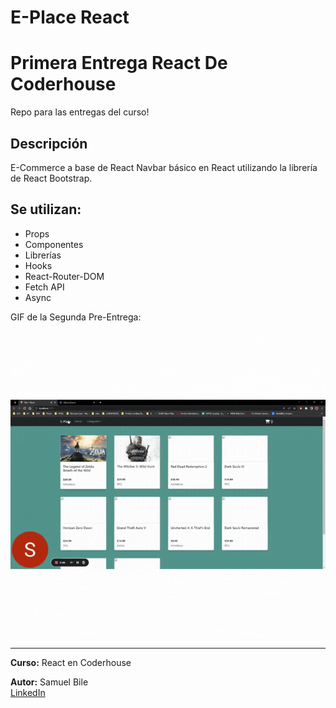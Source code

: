 # E-Place React
# Primera Entrega React De Coderhouse
Repo para las entregas del curso!

## Descripción

E-Commerce a base de React
Navbar básico en React utilizando la librería de React Bootstrap.

## Se utilizan:
+ Props
+ Componentes
+ Librerías
+ Hooks
+ React-Router-DOM
+ Fetch API
+ Async

GIF de la Segunda Pre-Entrega:
![Entrega GIF](ReactGIF.gif)

---
**Curso:** React en Coderhouse

**Autor:** Samuel Bile  
[LinkedIn](https://www.linkedin.com/in/samuel-isaiah-bile-monta%C3%B1o-aaa43a222/)

